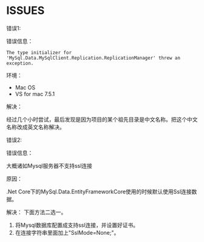 # ISSUES

错误1:

错误信息： 

```
The type initializer for 'MySql.Data.MySqlClient.Replication.ReplicationManager' threw an exception.
```
环境：
* Mac OS
* VS for mac 7.5.1

解决：

经过几个小时尝试，最后发现是因为项目的某个祖先目录是中文名称。把这个中文名称改成英文名称解决。

错误2:

错误信息：

大概诸如Mysql服务器不支持ssl连接

原因：

.Net Core下的MySql.Data.EntityFrameworkCore使用的时候默认使用Ssl连接数据。

解决：
下面方法二选一。
1. 将Mysql数据库配置成支持ssl连接，并设置好证书。
2. 在连接字符串里面加上"SslMode=None;"。


